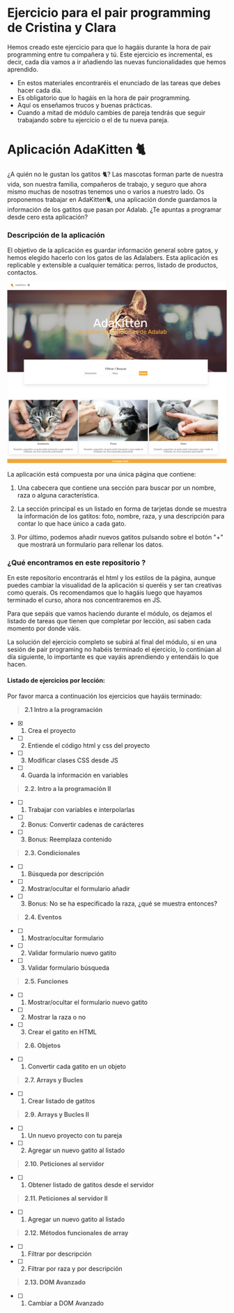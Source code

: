 # Ejercicio para el pair programming de Cristina y Clara

Hemos creado este ejercicio para que lo hagáis durante la hora de pair programming entre tu compañera y tú. Este ejercicio es incremental, es decir, cada día vamos a ir añadiendo las nuevas funcionalidades que hemos aprendido.

- En estos materiales encontraréis el enunciado de las tareas que debes hacer cada día.
- Es obligatorio que lo hagáis en la hora de pair programming.
- Aquí os enseñamos trucos y buenas prácticas.
- Cuando a mitad de módulo cambies de pareja tendrás que seguir trabajando sobre tu ejercicio o el de tu nueva pareja.

# Aplicación AdaKitten 🐈

¿A quién no le gustan los gatitos 🐈? Las mascotas forman parte de nuestra vida, son nuestra familia, compañeros de trabajo, y seguro que ahora mismo muchas de nosotras tenemos uno o varios a nuestro lado.
Os proponemos trabajar en AdaKitten🐈, una aplicación donde guardamos la información de los gatitos que pasan por Adalab. ¿Te apuntas a programar desde cero esta aplicación?

### Descripción de la aplicación

El objetivo de la aplicación es guardar información general sobre gatos, y hemos elegido hacerlo con los gatos de las Adalabers. Esta aplicación es replicable y extensible a cualquier temática: perros, listado de productos, contactos.

![Adacats Aplicación](./img/adakitten_template.png)

La aplicación está compuesta por una única página que contiene:

1. Una cabecera que contiene una sección para buscar por un nombre, raza o alguna característica.

2. La sección principal es un listado en forma de tarjetas donde se muestra la información de los gatitos: foto, nombre, raza, y una descripción para contar lo que hace único a cada gato.

3. Por último, podemos añadir nuevos gatitos pulsando sobre el botón "+" que mostrará un formulario para rellenar los datos.

### ¿Qué encontramos en este repositorio ?

En este repositorio encontrarás el html y los estilos de la página, aunque puedes cambiar la visualidad de la aplicación si queréis y ser tan creativas como queraís. Os recomendamos que lo hagáis luego que hayamos terminado el curso, ahora nos concentraremos en JS.

Para que sepáis que vamos haciendo durante el módulo, os dejamos el listado de tareas que tienen que completar por lección, asi saben cada momento por donde váis.

La solución del ejercicio completo se subirá al final del módulo, si en una sesión de pair programing no habéis terminado el ejercicio, lo continúan al día siguiente, lo importante es que vayáis aprendiendo y entendáis lo que hacen.

#### Listado de ejercicios por lección:

Por favor marca a continuación los ejercicios que hayáis terminado:

> **2.1 Intro a la programación**

- [x] 1. Crea el proyecto
- [ ] 2. Entiende el código html y css del proyecto
- [ ] 3. Modificar clases CSS desde JS
- [ ] 4. Guarda la información en variables

> **2.2. Intro a la programación II**

- [ ] 1. Trabajar con variables e interpolarlas
- [ ] 2.  Bonus: Convertir cadenas de carácteres
- [ ] 3. Bonus: Reemplaza contenido

> **2.3. Condicionales**

- [ ] 1. Búsqueda por descripción
- [ ] 2. Mostrar/ocultar el formulario añadir
- [ ] 3. Bonus: No se ha especificado la raza, ¿qué se muestra entonces?

> **2.4. Eventos**

- [ ] 1. Mostrar/ocultar formulario
- [ ] 2. Validar formulario nuevo gatito
- [ ] 3. Validar formulario búsqueda

> **2.5. Funciones**

- [ ] 1. Mostrar/ocultar el formulario nuevo gatito
- [ ] 2. Mostrar la raza o no
- [ ] 3. Crear el gatito en HTML

> **2.6. Objetos**

- [ ] 1. Convertir cada gatito en un objeto

> **2.7. Arrays y Bucles**

- [ ] 1. Crear listado de gatitos

> **2.9. Arrays y Bucles II**

- [ ] 1. Un nuevo proyecto con tu pareja
- [ ] 2.  Agregar un nuevo gatito al listado

> **2.10. Peticiones al servidor**

- [ ] 1. Obtener listado de gatitos desde el servidor

> **2.11. Peticiones al servidor II**

- [ ] 1. Agregar un nuevo gatito al listado

> **2.12. Métodos funcionales de array**

- [ ] 1. Filtrar por descripción
- [ ] 2. Filtrar por raza y por descripción

> **2.13. DOM Avanzado**

- [ ] 1.  Cambiar a DOM Avanzado

